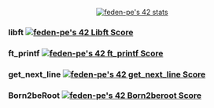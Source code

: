 <div align='center'>
 
[![feden-pe's 42 stats](https://badge42.vercel.app/api/v2/clhdy6b9f001108mnhhwshuiw/stats?cursusId=21&coalitionId=290)](https://github.com/JaeSeoKim/badge42)

</div>

### libft [![feden-pe's 42 Libft Score](https://badge42.vercel.app/api/v2/clhdy6b9f001108mnhhwshuiw/project/3061073)](https://github.com/JaeSeoKim/badge42)

### ft_printf [![feden-pe's 42 ft_printf Score](https://badge42.vercel.app/api/v2/clhdy6b9f001108mnhhwshuiw/project/3077981)](https://github.com/JaeSeoKim/badge42)

### get_next_line [![feden-pe's 42 get_next_line Score](https://badge42.vercel.app/api/v2/clhdy6b9f001108mnhhwshuiw/project/3080228)](https://github.com/JaeSeoKim/badge42)

### Born2beRoot [![feden-pe's 42 Born2beroot Score](https://badge42.vercel.app/api/v2/clhdy6b9f001108mnhhwshuiw/project/3082609)](https://github.com/JaeSeoKim/badge42)
